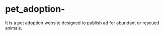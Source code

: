 # pet_adoption-
It is  a pet adoption website designed to publish ad for abundant or rescued animals.
